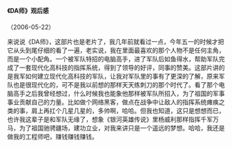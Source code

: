 
#### 《DA师》观后感
（2006-05-22）

来说说《DA师》，这部片也是老片了，我几年前就看过一点，今年五一的时候才把它从头到尾仔细的看了一遍，老实说，我在里面最喜欢的那个人物不是任何主角，而是一个小配角。一个被军队特招的电脑高手，进了军队后如鱼得水，帮助军队完成了一套现代化高科技的指挥系统，得到了领导的好评，同事的赞美。这部片讲的是我军如何建立现代化高科技的军队，让我对军队里的事有了更深的了解，原来军队也是很现代化的，可不是我以前想的那样天天练刺刀的那个时代了。看了那个电脑高手之后我曾经想过，什么时候我也能象他那样被军队所招入，为了祖国的军事事业贡献自己的力量。比如做个网络黑客，做点在战争中让敌人的指挥系统瘫痪之类的事，肩上再扛个几星几星的，多帅啊，哈哈。但我也知道，这只是想想而已，也许我这辈子是和军队无缘了，想象《银河英雄传说》里杨威利那样指挥千军万马，为了祖国驰骋疆场，建功立业，对我来讲只是一个遥远的梦想。哈哈，我还是做我的工程师吧，赚钱赚钱赚钱。
